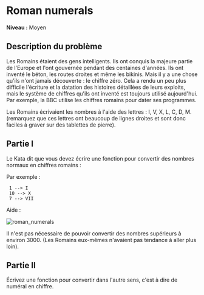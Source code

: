 # Roman numerals

**Niveau :** Moyen

## Description du problème

Les Romains étaient des gens intelligents. Ils ont conquis la majeure partie de l'Europe et l'ont gouvernée pendant des centaines d'années. Ils ont inventé le béton, les routes droites et même les bikinis. Mais il y a une chose qu'ils n'ont jamais découverte : le chiffre zéro. Cela a rendu un peu plus difficile l'écriture et la datation des histoires détaillées de leurs exploits, mais le système de chiffres qu'ils ont inventé est toujours utilisé aujourd'hui. Par exemple, la BBC utilise les chiffres romains pour dater ses programmes.

Les Romains écrivaient les nombres à l'aide des lettres : I, V, X, L, C, D, M. (remarquez que ces lettres ont beaucoup de lignes droites et sont donc faciles à graver sur des tablettes de pierre).

## Partie I

Le Kata dit que vous devez écrire une fonction pour convertir des nombres normaux en chiffres romains : 

Par exemple : 

     1 --> I
     10 --> X
     7 --> VII

Aide : 

![roman_numerals](https://jeretiens.net/wp-content/uploads/2015/12/les_chiffres_romains.jpg)

Il n'est pas nécessaire de pouvoir convertir des nombres supérieurs à environ 3000. (Les Romains eux-mêmes n'avaient pas tendance à aller plus loin).

## Partie II

Écrivez une fonction pour convertir dans l'autre sens, c'est à dire de numéral en chiffre.